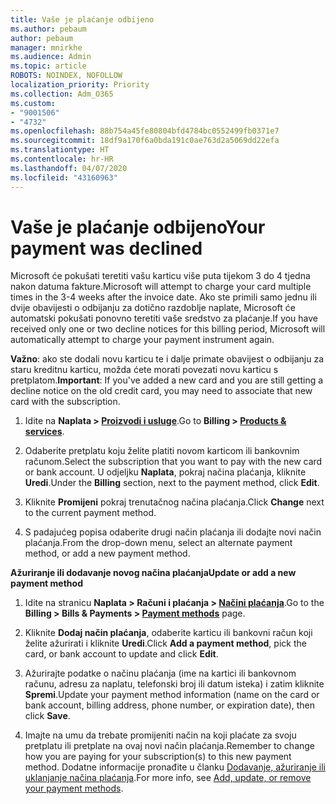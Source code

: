 ```yaml
---
title: Vaše je plaćanje odbijeno
ms.author: pebaum
author: pebaum
manager: mnirkhe
ms.audience: Admin
ms.topic: article
ROBOTS: NOINDEX, NOFOLLOW
localization_priority: Priority
ms.collection: Adm_O365
ms.custom:
- "9001506"
- "4732"
ms.openlocfilehash: 88b754a45fe80804bfd4784bc0552499fb0371e7
ms.sourcegitcommit: 18df9a170f6a0bda191c0ae763d2a5069dd22efa
ms.translationtype: HT
ms.contentlocale: hr-HR
ms.lasthandoff: 04/07/2020
ms.locfileid: "43160963"
---
```

# <a name="your-payment-was-declined"></a><span data-ttu-id="89e51-102">Vaše je plaćanje odbijeno</span><span class="sxs-lookup"><span data-stu-id="89e51-102">Your payment was declined</span></span>

<span data-ttu-id="89e51-103">Microsoft će pokušati teretiti vašu karticu više puta tijekom 3 do 4 tjedna nakon datuma fakture.</span><span class="sxs-lookup"><span data-stu-id="89e51-103">Microsoft will attempt to charge your card multiple times in the 3-4 weeks after the invoice date.</span></span>  <span data-ttu-id="89e51-104">Ako ste primili samo jednu ili dvije obavijesti o odbijanju za dotično razdoblje naplate, Microsoft će automatski pokušati ponovno teretiti vaše sredstvo za plaćanje.</span><span class="sxs-lookup"><span data-stu-id="89e51-104">If you have received only one or two decline notices for this billing period, Microsoft will automatically attempt to charge your payment instrument again.</span></span>  

<span data-ttu-id="89e51-105">**Važno**: ako ste dodali novu karticu te i dalje primate obavijest o odbijanju za staru kreditnu karticu, možda ćete morati povezati novu karticu s pretplatom.</span><span class="sxs-lookup"><span data-stu-id="89e51-105">**Important**: If you've added a new card and you are still getting a decline notice on the old credit card, you may need to associate that new card with the subscription.</span></span>

1. <span data-ttu-id="89e51-106">Idite na **Naplata > [Proizvodi i usluge](https://go.microsoft.com/fwlink/p/?linkid=842054)**.</span><span class="sxs-lookup"><span data-stu-id="89e51-106">Go to **Billing > [Products & services](https://go.microsoft.com/fwlink/p/?linkid=842054)**.</span></span>

2. <span data-ttu-id="89e51-107">Odaberite pretplatu koju želite platiti novom karticom ili bankovnim računom.</span><span class="sxs-lookup"><span data-stu-id="89e51-107">Select the subscription that you want to pay with the new card or bank account.</span></span> <span data-ttu-id="89e51-108">U odjeljku **Naplata**, pokraj načina plaćanja, kliknite **Uredi**.</span><span class="sxs-lookup"><span data-stu-id="89e51-108">Under the **Billing** section, next to the payment method, click **Edit**.</span></span>

3. <span data-ttu-id="89e51-109">Kliknite **Promijeni** pokraj trenutačnog načina plaćanja.</span><span class="sxs-lookup"><span data-stu-id="89e51-109">Click **Change** next to the current payment method.</span></span>

4. <span data-ttu-id="89e51-110">S padajućeg popisa odaberite drugi način plaćanja ili dodajte novi način plaćanja.</span><span class="sxs-lookup"><span data-stu-id="89e51-110">From the drop-down menu, select an alternate payment method, or add a new payment method.</span></span>

<span data-ttu-id="89e51-111">**Ažuriranje ili dodavanje novog načina plaćanja**</span><span class="sxs-lookup"><span data-stu-id="89e51-111">**Update or add a new payment method**</span></span>

1. <span data-ttu-id="89e51-112">Idite na stranicu **Naplata > Računi i plaćanja > [Načini plaćanja](https://go.microsoft.com/fwlink/p/?linkid=2018806)**.</span><span class="sxs-lookup"><span data-stu-id="89e51-112">Go to the **Billing > Bills & Payments > [Payment methods](https://go.microsoft.com/fwlink/p/?linkid=2018806)** page.</span></span>

2. <span data-ttu-id="89e51-113">Kliknite **Dodaj način plaćanja**, odaberite karticu ili bankovni račun koji želite ažurirati i kliknite **Uredi**.</span><span class="sxs-lookup"><span data-stu-id="89e51-113">Click **Add a payment method**, pick the card, or bank account to update and click **Edit**.</span></span>

3. <span data-ttu-id="89e51-114">Ažurirajte podatke o načinu plaćanja (ime na kartici ili bankovnom računu, adresu za naplatu, telefonski broj ili datum isteka) i zatim kliknite **Spremi**.</span><span class="sxs-lookup"><span data-stu-id="89e51-114">Update your payment method information (name on the card or bank account, billing address, phone number, or expiration date), then click **Save**.</span></span>

4. <span data-ttu-id="89e51-115">Imajte na umu da trebate promijeniti način na koji plaćate za svoju pretplatu ili pretplate na ovaj novi način plaćanja.</span><span class="sxs-lookup"><span data-stu-id="89e51-115">Remember to change how you are paying for your subscription(s) to this new payment method.</span></span> <span data-ttu-id="89e51-116">Dodatne informacije pronađite u članku [Dodavanje, ažuriranje ili uklanjanje načina plaćanja](https://go.microsoft.com/fwlink/?linkid=2118133).</span><span class="sxs-lookup"><span data-stu-id="89e51-116">For more info, see [Add, update, or remove your payment methods](https://go.microsoft.com/fwlink/?linkid=2118133).</span></span> 
